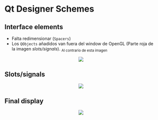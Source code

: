 # Qt Designer Schemes

## Interface elements
- Falta redimensionar (`Spacers`)
- Los `QObjects` añadidos van fuera del window de OpenGL (Parte roja de la imagen _slots/signals_). <sub>Al contrario de esta imagen </sub>

<p align="center">
<img src="https://github.com/RogerCL24/IDI/assets/90930371/6c8c2d8c-3306-4139-b95a-d044e20b0a0b"/>
</p>


## Slots/signals
<p align="center">
<img src="https://github.com/RogerCL24/IDI/assets/90930371/ed57fb99-82f1-45e5-9b19-6445001dfb1a"/>
</p>

## Final display

<p align="center">
<img src="https://github.com/RogerCL24/IDI/assets/90930371/deea7950-2466-4337-a977-dc8479676fc6"/>
</p>


